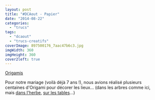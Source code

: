 ```yaml
---
layout: post
title: "#DCAout - Papier"
date: "2014-08-22"
categories: 
  - "trucs"
tags: 
  - "dcaout"
  - "trucs-creatifs"
coverImage: 897500176_7aac47b6c3.jpg
imgWidth: 360
imgHeight: 360
cover2left: true
---
```


<a href="https://flic.kr/p/2niVwY">Origamis</a>

Pour notre mariage (voilà déjà 7 ans !), nous avions réalisé plusieurs centaines d'Origami pour décorer les lieux... (dans les arbres comme ici, mais [dans l'herbe](https://flic.kr/p/2pb9UJ), [sur les tables](https://www.flickr.com/gp/zemoko/4L1NZm)...)
